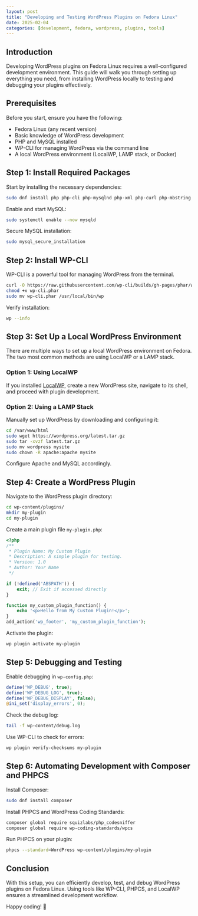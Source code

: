```yaml
---
layout: post
title: "Developing and Testing WordPress Plugins on Fedora Linux"
date: 2025-02-04
categories: [development, fedora, wordpress, plugins, tools]
---
```


## Introduction

Developing WordPress plugins on Fedora Linux requires a well-configured development environment. This guide will walk you through setting up everything you need, from installing WordPress locally to testing and debugging your plugins effectively.

## Prerequisites

Before you start, ensure you have the following:

- Fedora Linux (any recent version)
- Basic knowledge of WordPress development
- PHP and MySQL installed
- WP-CLI for managing WordPress via the command line
- A local WordPress environment (LocalWP, LAMP stack, or Docker)

## Step 1: Install Required Packages

Start by installing the necessary dependencies:

```sh
sudo dnf install php php-cli php-mysqlnd php-xml php-curl php-mbstring php-zip unzip git mysql-server
```

Enable and start MySQL:

```sh
sudo systemctl enable --now mysqld
```

Secure MySQL installation:

```sh
sudo mysql_secure_installation
```

## Step 2: Install WP-CLI

WP-CLI is a powerful tool for managing WordPress from the terminal.

```sh
curl -O https://raw.githubusercontent.com/wp-cli/builds/gh-pages/phar/wp-cli.phar
chmod +x wp-cli.phar
sudo mv wp-cli.phar /usr/local/bin/wp
```

Verify installation:

```sh
wp --info
```

## Step 3: Set Up a Local WordPress Environment

There are multiple ways to set up a local WordPress environment on Fedora. The two most common methods are using LocalWP or a LAMP stack.

### Option 1: Using LocalWP

If you installed [LocalWP](https://localwp.com/), create a new WordPress site, navigate to its shell, and proceed with plugin development.

### Option 2: Using a LAMP Stack

Manually set up WordPress by downloading and configuring it:

```sh
cd /var/www/html
sudo wget https://wordpress.org/latest.tar.gz
sudo tar -xvzf latest.tar.gz
sudo mv wordpress mysite
sudo chown -R apache:apache mysite
```

Configure Apache and MySQL accordingly.

## Step 4: Create a WordPress Plugin

Navigate to the WordPress plugin directory:

```sh
cd wp-content/plugins/
mkdir my-plugin
cd my-plugin
```

Create a main plugin file `my-plugin.php`:

```php
<?php
/**
 * Plugin Name: My Custom Plugin
 * Description: A simple plugin for testing.
 * Version: 1.0
 * Author: Your Name
 */

if (!defined('ABSPATH')) {
    exit; // Exit if accessed directly
}

function my_custom_plugin_function() {
    echo '<p>Hello from My Custom Plugin!</p>';
}
add_action('wp_footer', 'my_custom_plugin_function');
```

Activate the plugin:

```sh
wp plugin activate my-plugin
```

## Step 5: Debugging and Testing

Enable debugging in `wp-config.php`:

```php
define('WP_DEBUG', true);
define('WP_DEBUG_LOG', true);
define('WP_DEBUG_DISPLAY', false);
@ini_set('display_errors', 0);
```

Check the debug log:

```sh
tail -f wp-content/debug.log
```

Use WP-CLI to check for errors:

```sh
wp plugin verify-checksums my-plugin
```

## Step 6: Automating Development with Composer and PHPCS

Install Composer:

```sh
sudo dnf install composer
```

Install PHPCS and WordPress Coding Standards:

```sh
composer global require squizlabs/php_codesniffer
composer global require wp-coding-standards/wpcs
```

Run PHPCS on your plugin:

```sh
phpcs --standard=WordPress wp-content/plugins/my-plugin
```

## Conclusion

With this setup, you can efficiently develop, test, and debug WordPress plugins on Fedora Linux. Using tools like WP-CLI, PHPCS, and LocalWP ensures a streamlined development workflow.

Happy coding! 🚀

